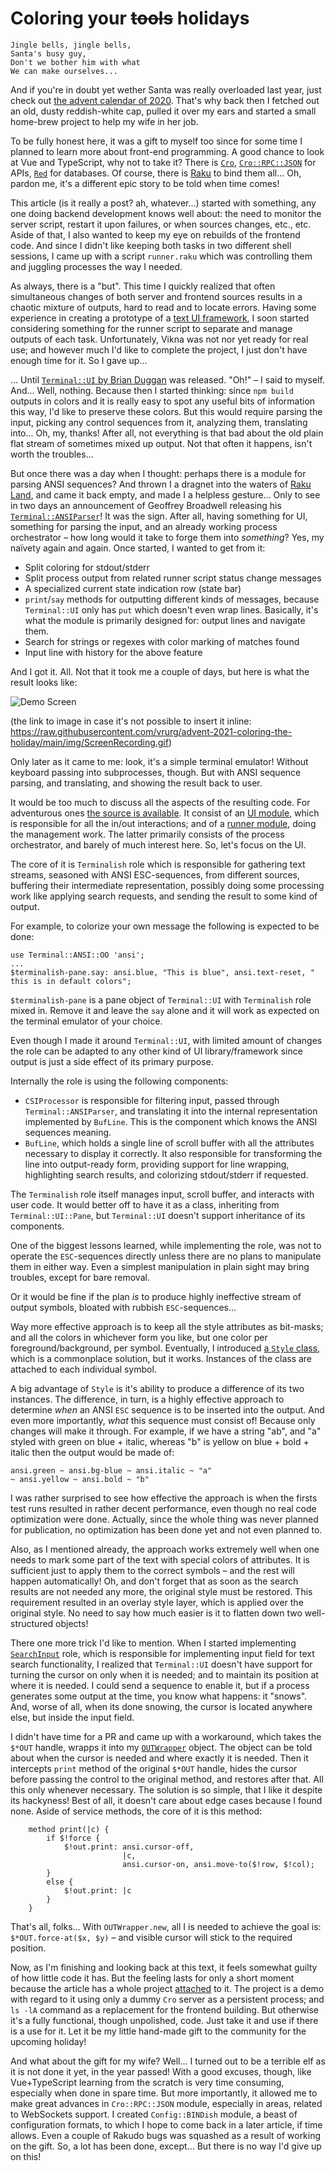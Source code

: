 # Coloring your ~~tools~~ holidays

```
Jingle bells, jingle bells,
Santa's busy guy,
Don't we bother him with what
We can make ourselves...
```

And if you're in doubt yet wether Santa was really overloaded last year, just check out [the advent calendar of 2020](https://raku-advent.blog/category/2020/). That's why back then I fetched out an old, dusty reddish-white cap, pulled it over my ears and started a small home-brew project to help my wife in her job.

To be fully honest here, it was a gift to myself too since for some time I planned to learn more about front-end programming. A good chance to look at Vue and TypeScript, why not to take it? There is [`Cro`](https://cro.services/),  [`Cro::RPC::JSON`](https://github.com/vrurg/raku-Cro-RPC-JSON) for APIs, [`Red`](https://github.com/FCO/Red) for databases. Of course, there is [Raku](https://raku.org/) to bind them all... Oh, pardon me, it's a different epic story to be told when time comes!

This article (is it really a post? ah, whatever...) started with something, any one doing backend development knows well about: the need to monitor the server script, restart it upon failures, or when sources changes, etc., etc. Aside of that, I also wanted to keep my eye on rebuilds of the frontend code. And since I didn't like keeping both tasks in two different shell sessions, I came up with a script `runner.raku` which was controlling them and juggling processes the way I needed.

As always, there is a "but". This time I quickly realized that often simultaneous changes of both server and frontend sources results in a chaotic mixture of outputs, hard to read and to locate errors. Having some experience in creating a prototype of a [text UI framework](https://github.com/vrurg/raku-Vikna), I soon started considering something for the runner script to separate and manage outputs of each task. Unfortunately, Vikna was not nor yet ready for real use; and however much I'd like to complete the project, I just don't have enough time for it. So I gave up...

... Until [`Terminal::UI` by Brian Duggan](https://raku.land/cpan:BDUGGAN/Terminal::UI) was released. "Oh!" – I said to myself. And... Well, nothing. Because then I started thinking: since `npm build` outputs in colors and it is really easy to spot any useful bits of information this way, I'd like to preserve these colors. But this would require parsing the input, picking any control sequences from it, analyzing them, translating into... Oh, my, thanks! After all, not everything is that bad about the old plain flat stream of sometimes mixed up output. Not that often it happens, isn't worth the troubles...

But once there was a day when I thought: perhaps there is a module for parsing ANSI sequences? And thrown I a dragnet into the waters of [Raku Land](https://raku.land/), and came it back empty, and made I a helpless gesture... Only to see in two days an announcement of Geoffrey Broadwell releasing his [`Terminal::ANSIParser`](https://raku.land/zef:japhb/Terminal::ANSIParser)! It was the sign. After all, having something for UI, something for parsing the input, and an already working process orchestrator – how long would it take to forge them into _something_? Yes, my naïvety again and again. Once started, I wanted to get from it:

- Split coloring for stdout/stderr
- Split process output from related runner script status change messages
- A specialized current state indication row (state bar)
- `print`/`say` methods for outputting different kinds of messages, because `Terminal::UI` only has `put` which doesn't even wrap lines. Basically, it's what the module is primarily designed for: output lines and navigate them.
- Search for strings or regexes with color marking of matches found
- Input line with history for the above feature

And I got it. All. Not that it took me a couple of days, but here is what the result looks like:

![Demo Screen](https://raw.githubusercontent.com/vrurg/advent-2021-coloring-the-holiday/main/img/ScreenRecording.gif)

(the link to image in case it's not possible to insert it inline: https://raw.githubusercontent.com/vrurg/advent-2021-coloring-the-holiday/main/img/ScreenRecording.gif)

Only later as it came to me: look, it's a simple terminal emulator! Without keyboard passing into subprocesses, though. But with ANSI sequence parsing, and translating, and showing the result back to user.

It would be too much to discuss all the aspects of the resulting code. For adventurous ones [the source is available](https://github.com/vrurg/advent-2021-coloring-the-holiday). It consist of an [UI module](https://github.com/vrurg/advent-2021-coloring-the-holiday/blob/main/lib/Runner/UI.rakumod), which is responsible for all the in/out interactions; and of a [runner module](https://github.com/vrurg/advent-2021-coloring-the-holiday/blob/main/lib/Runner.rakumod), doing the management work. The latter primarily consists of the process orchestrator, and barely of much interest here. So, let's focus on the UI.

The core of it is `Terminalish` role which is responsible for gathering text streams, seasoned with ANSI ESC-sequences, from different sources, buffering their intermediate representation, possibly doing some processing work like applying search requests, and sending the result to some kind of output.

For example, to colorize your own message the following is expected to be done:

```
use Terminal::ANSI::OO 'ansi';
...
$terminalish-pane.say: ansi.blue, "This is blue", ansi.text-reset, " this is in default colors";
```

`$terminalish-pane` is a pane object of `Terminal::UI` with `Terminalish` role mixed in. Remove it and leave the `say` alone and it will work as expected on the terminal emulator of your choice.

Even though I made it around `Terminal::UI`, with limited amount of changes the role can be adapted to any other kind of UI library/framework since output is just a side effect of its primary purpose.

Internally the role is using the following components:

- `CSIProcessor` is responsible for filtering input, passed through `Terminal::ANSIParser`, and translating it into the internal representation implemented by `BufLine`. This is the component which knows the ANSI sequences meaning.
- `BufLine`, which holds a single line of scroll buffer with all the attributes necessary to display it correctly. It also responsible for transforming the line into output-ready form, providing support for line wrapping, highlighting search results, and colorizing stdout/stderr if requested.

The `Terminalish` role itself manages input, scroll buffer, and interacts with user code. It would better off to have it as a class, inheriting from `Terminal::UI::Pane`, but `Terminal::UI` doesn't support inheritance of its components.

One of the biggest lessons learned, while implementing the role, was not to operate the `ESC`-sequences directly unless there are no plans to manipulate them in either way. Even a simplest manipulation in plain sight may bring troubles, except for bare removal.

Or it would be fine if the plan _is_ to produce highly ineffective stream of output symbols, bloated with rubbish `ESC`-sequences...

Way more effective approach is to keep all the style attributes as bit-masks; and all the colors in whichever form you like, but one color per foreground/background, per symbol. Eventually, I introduced [a `Style` class](https://github.com/vrurg/advent-2021-coloring-the-holiday/blob/3e3dcc75fe2c487f704cc8ed4e8cbc928353bf3e/lib/Runner/UI.rakumod#L62), which is a commonplace solution, but it works. Instances of the class are attached to each individual symbol.

A big advantage of `Style` is it's ability to produce a difference of its two instances. The difference, in turn, is a highly effective approach to determine _when_ an ANSI `ESC` sequence is to be inserted into the output. And even more importantly, _what_ this sequence must consist of! Because only changes will make it through. For example, if we have a string "ab", and "a" styled with green on blue + italic, whereas "b" is yellow on blue + bold + italic then the output would be made of:

```
ansi.green ~ ansi.bg-blue ~ ansi.italic ~ "a"
~ ansi.yellow ~ ansi.bold ~ "b"
```

I was rather surprised to see how effective the approach is when the firsts test runs resulted in rather decent performance, even though no real code optimization  were done. Actually, since the whole thing was never planned for publication, no optimization has been done yet and not even planned to.

Also, as I mentioned already, the approach works extremely well when one needs to mark some part of the text with special colors of attributes. It is sufficient just to apply them to the correct symbols – and the rest will happen automatically! Oh, and don't forget that as soon as the search results are not needed any more, the original style must be restored. This requirement resulted in an overlay style layer, which is applied over the original style. No need to say how much easier is it to flatten down two well-structured objects!

There one more trick I'd like to mention. When I started implementing [`SearchInput`](https://github.com/vrurg/advent-2021-coloring-the-holiday/blob/3e3dcc75fe2c487f704cc8ed4e8cbc928353bf3e/lib/Runner/UI.rakumod#L769) role, which is responsible for implementing input field for text search functionality, I realized that `Terminal::UI` doesn't have support for turning the cursor on only when it is needed; and to maintain its position at where it is needed. I could send a sequence to enable it, but if a process generates some output at the time, you know what happens: it "snows". And, worse of all, when its done snowing, the cursor is located anywhere else, but inside the input field.

I didn't have time for a PR and came up with a workaround, which takes the `$*OUT` handle, wrapps it into my [`OUTWrapper`](https://github.com/vrurg/advent-2021-coloring-the-holiday/blob/3e3dcc75fe2c487f704cc8ed4e8cbc928353bf3e/lib/Runner/UI.rakumod#L23) object. The object can be told about when the cursor is needed and where exactly it is needed. Then it intercepts `print` method of the original `$*OUT` handle, hides the cursor before passing the control to the original method, and restores after that. All this only whenever necessary. The solution is so simple, that I like it despite its hackyness! Best of all, it doesn't care about edge cases because I found none. Aside of service methods, the core of it is this method:

```
    method print(|c) {
        if $!force {
            $!out.print: ansi.cursor-off,
                         |c,
                         ansi.cursor-on, ansi.move-to($!row, $!col);
        }
        else {
            $!out.print: |c
        }
    }
```

That's all, folks... With `OUTWrapper.new`, all I is needed to achieve the goal is: `$*OUT.force-at($x, $y)` – and visible cursor will stick to the required position.

Now, as I'm finishing and looking back at this text, it feels somewhat guilty of how little code it has. But the feeling lasts for only a short moment because the article has a whole project [attached](https://github.com/vrurg/advent-2021-coloring-the-holiday) to it. The project is a demo with regard to it using only a dummy `Cro` server as a persistent process; and `ls -lA` command as a replacement for the frontend building. But otherwise it's a fully functional, though unpolished, code. Just take it and use if there is a use for it. Let it be my little hand-made gift to the community for the upcoming holiday! 

And what about the gift for my wife? Well... I turned out to be a terrible elf as it is not done it yet, in the year passed! With a good excuses, though, like Vue+TypeScript learning from the scratch is very time consuming, especially when done in spare time. But more importantly, it allowed me to make great advances in `Cro::RPC::JSON` module, especially in areas, related to WebSockets support. I created `Config::BINDish` module, a beast of configuration formats, to which I hope to come back in a later article, if time allows. Even a couple of Rakudo bugs was squashed as a result of working on the gift. So, a lot has been done, except... But there is no way I'd give up on this!

